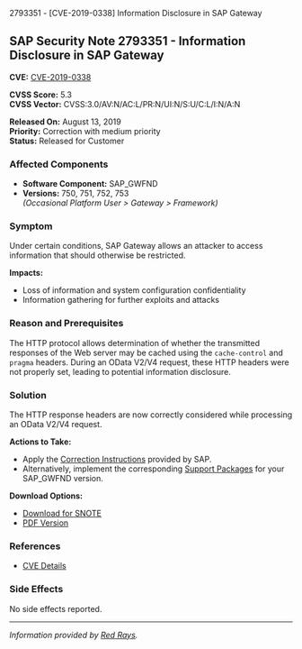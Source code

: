 2793351 - [CVE-2019-0338] Information Disclosure in SAP Gateway

## SAP Security Note 2793351 - Information Disclosure in SAP Gateway

**CVE:** [CVE-2019-0338](https://cve.mitre.org/cgi-bin/cvename.cgi?name=CVE-2019-0338)

**CVSS Score:** 5.3  
**CVSS Vector:** CVSS:3.0/AV:N/AC:L/PR:N/UI:N/S:U/C:L/I:N/A:N

**Released On:** August 13, 2019  
**Priority:** Correction with medium priority  
**Status:** Released for Customer

### Affected Components
- **Software Component:** SAP_GWFND
- **Versions:** 750, 751, 752, 753  
  *(Occasional Platform User > Gateway > Framework)*

### Symptom
Under certain conditions, SAP Gateway allows an attacker to access information that should otherwise be restricted.

**Impacts:**
- Loss of information and system configuration confidentiality
- Information gathering for further exploits and attacks

### Reason and Prerequisites
The HTTP protocol allows determination of whether the transmitted responses of the Web server may be cached using the `cache-control` and `pragma` headers. During an OData V2/V4 request, these HTTP headers were not properly set, leading to potential information disclosure.

### Solution
The HTTP response headers are now correctly considered while processing an OData V2/V4 request.

**Actions to Take:**
- Apply the [Correction Instructions](https://me.sap.com/corrins/0002793351/15106) provided by SAP.
- Alternatively, implement the corresponding [Support Packages](https://me.sap.com/supportpackage/SAPK-75016INSAPGWFND) for your SAP_GWFND version.

**Download Options:**
- [Download for SNOTE](https://notesdownloads.sap.com/note/0040000001462062019)
- [PDF Version](https://userapps.support.sap.com/sap/support/sfm/notes/print/0002793351?language=en-US&token=3335DFC6F6AD77FD15D732266D096DDA)

### References
- [CVE Details](https://cve.mitre.org/cgi-bin/cvename.cgi?name=CVE-2019-0338)

### Side Effects
No side effects reported.

---

*Information provided by [Red Rays](https://redrays.io).*